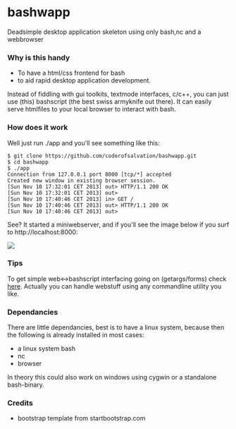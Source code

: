 bashwapp
========

Deadsimple desktop application skeleton using only bash,nc and a webbrowser

### Why is this handy ###

* To have a html/css frontend for bash
* to aid rapid desktop application development.

Instead of fiddling with gui toolkits, textmode interfaces, c/c++, you can just use (this)
bashscript (the best swiss armyknife out there).
It can easily serve htmlfiles to your local browser to interact with bash.

### How does it work ###

Well just run ./app and you'll see something like this:

    $ git clone https://github.com/coderofsalvation/bashwapp.git
    $ cd bashwapp
    $ ./app
    Connection from 127.0.0.1 port 8000 [tcp/*] accepted
    Created new window in existing browser session.
    [Sun Nov 10 17:32:01 CET 2013] out> HTTP/1.1 200 OK
    [Sun Nov 10 17:32:01 CET 2013] out> 
    [Sun Nov 10 17:40:46 CET 2013] in> GET /
    [Sun Nov 10 17:40:46 CET 2013] out> HTTP/1.1 200 OK
    [Sun Nov 10 17:40:46 CET 2013] out> 

See? It started a miniwebserver, and if you'll see the image below if you surf to http://localhost:8000:

<img src="http://www.zimagez.com/full/054f5158d9b0bbef329a618ec91320d4d7a56190231e59806924c0fb25bf0a9d6bd71c1e3111a3cab24808e98069453daba8b15b903973e3.php"/>

### Tips ###

To get simple web<->bashscript interfacing going on (getargs/forms) check [here](http://pastie.org/8470129). Actually you can handle webstuff using any commandline utility you like.

### Dependancies ###

There are little dependancies, best is to have a linux system, because then the following is already installed in most cases:

* a linux system bash
* nc
* browser

In theory this could also work on windows using cygwin or a standalone bash-binary.

### Credits ###

* bootstrap template from startbootstrap.com
